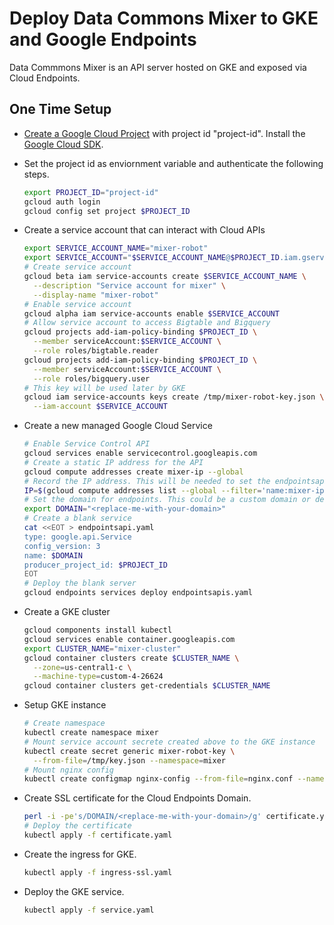# Deploy Data Commons Mixer to GKE and Google Endpoints

Data Commmons Mixer is an API server hosted on GKE and exposed via Cloud Endpoints.

## One Time Setup

- [Create a Google Cloud Project](https://cloud.google.com/resource-manager/docs/creating-managing-projects) with project id "project-id". Install the [Google Cloud SDK](https://cloud.google.com/sdk/install).

- Set the project id as enviornment variable and authenticate the following steps.

  ```bash
  export PROJECT_ID="project-id"
  gcloud auth login
  gcloud config set project $PROJECT_ID
  ```

- Create a service account that can interact with Cloud APIs

  ```bash
  export SERVICE_ACCOUNT_NAME="mixer-robot"
  export SERVICE_ACCOUNT="$SERVICE_ACCOUNT_NAME@$PROJECT_ID.iam.gserviceaccount.com"
  # Create service account
  gcloud beta iam service-accounts create $SERVICE_ACCOUNT_NAME \
    --description "Service account for mixer" \
    --display-name "mixer-robot"
  # Enable service account
  gcloud alpha iam service-accounts enable $SERVICE_ACCOUNT
  # Allow service account to access Bigtable and Bigquery
  gcloud projects add-iam-policy-binding $PROJECT_ID \
    --member serviceAccount:$SERVICE_ACCOUNT \
    --role roles/bigtable.reader
  gcloud projects add-iam-policy-binding $PROJECT_ID \
    --member serviceAccount:$SERVICE_ACCOUNT \
    --role roles/bigquery.user
  # This key will be used later by GKE
  gcloud iam service-accounts keys create /tmp/mixer-robot-key.json \
    --iam-account $SERVICE_ACCOUNT
  ```

- Create a new managed Google Cloud Service
  ```bash
  # Enable Service Control API
  gcloud services enable servicecontrol.googleapis.com
  # Create a static IP address for the API
  gcloud compute addresses create mixer-ip --global
  # Record the IP address. This will be needed to set the endpointsapi.yaml
  IP=$(gcloud compute addresses list --global --filter='name:mixer-ip' --format='value(ADDRESS)')
  # Set the domain for endpoints. This could be a custom domain or default domain from Endpoints like xxx.endpoints.$PROJECT_ID.cloud.goog
  export DOMAIN="<replace-me-with-your-domain>"
  # Create a blank service
  cat <<EOT > endpointsapi.yaml
  type: google.api.Service
  config_version: 3
  name: $DOMAIN
  producer_project_id: $PROJECT_ID
  EOT
  # Deploy the blank server
  gcloud endpoints services deploy endpointsapis.yaml
  ```

- Create a GKE cluster
  ```bash
  gcloud components install kubectl
  gcloud services enable container.googleapis.com
  export CLUSTER_NAME="mixer-cluster"
  gcloud container clusters create $CLUSTER_NAME \
    --zone=us-central1-c \
    --machine-type=custom-4-26624
  gcloud container clusters get-credentials $CLUSTER_NAME
  ```

- Setup GKE instance
  ```bash
  # Create namespace
  kubectl create namespace mixer
  # Mount service account secrete created above to the GKE instance
  kubectl create secret generic mixer-robot-key \
    --from-file=/tmp/key.json --namespace=mixer
  # Mount nginx config
  kubectl create configmap nginx-config --from-file=nginx.conf --namespace=mixer
  ```

- Create SSL certificate for the Cloud Endpoints Domain.
  ```bash
  perl -i -pe's/DOMAIN/<replace-me-with-your-domain>/g' certificate.yaml
  # Deploy the certificate
  kubectl apply -f certificate.yaml
  ```

- Create the ingress for GKE.
  ```bash
  kubectl apply -f ingress-ssl.yaml
  ```

- Deploy the GKE service.
  ```bash
  kubectl apply -f service.yaml
  ```
